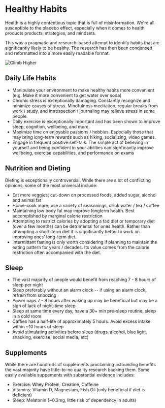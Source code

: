 # Healthy Habits

Health is a highly contentious topic that is full of misinformation. We're all susceptible to the placebo effect, especially when it comes to health products products, strategies, and mindsets.

This was a pragmatic and research-based attempt to identify habits that are significantly likely to be healthy. The research has then been condensed and reformatted into a more easily readable format.

![Climb Higher](/blog-images/mountain.jpg)

## Daily Life Habits

- Manipulate your environment to make healthy habits more convenient (e.g. Make it more convenient to get water over soda)
- Chronic stress is exceptionally damaging. Constantly recognize and minimize causes of stress. Mindfulness meditation, regular breaks from work / study, and introspection / journaling may relieve stress in some people.
- Daily exercise is exceptionally important and has been shown to improve sleep, cognition, wellbeing, and more.
- Maximize time on enjoyable passions / hobbies. Especially those that may bring long-term rewards such as hiking, socializing, video games.
- Engage in frequent positive self-talk. The simple act of believing in yourself and being confident in your abilities can signficantly improve wellbeing, exercise capabilities, and performance on exams

## Nutrition and Dieting

Dieting is exceptionally controversial. While there are a lot of conflicting opinions, some of the most universal include:

- Eat more veggies; cut-down on processed foods, added sugar, alcohol and animal fat
- Home-cook more, use a variety of seasonings, drink water / tea / coffee
- Maintaining low body fat may improve longterm health. Best accomplished by marginal calorie restriction
- Attempting to restrict calories by adopting a fad diet or temporary diet (over a few months) can be detrimental for ones health. Rather than attempting a short-term diet it is significantly better to work on improving ones' long-term diet.
- Intermittant fasting is only worth considering if planning to maintain the eating pattern for years / decades. Its value comes from the calorie restriction often accompanied with the diet.

## Sleep

- The vast majority of people would benefit from reaching 7 - 8 hours of sleep per night
- Sleep preferably without an alarm clock -- if using an alarm clock, refrain from snoozing
- Power naps 7 - 8 hours after waking up may be beneficial but may be a sign of lack of night-time sleep
- Sleep at same time every day, have a 30+ min pre-sleep routine, sleep in a cold room
- Caffien has a half-life of approximately 5 hours. Avoid excess intake within ~10 hours of sleep
- Avoid stimulating activities before sleep (drugs, alcohol, blue light, snacking, exercise, social media, etc)

## Supplements

While there are hundreds of supplements proclaiming astounding benefits the vast majority have little-to-no quality research backing them. Some easily available suppements with substantial evidence includes:

- Exercise: Whey Protein, Creatine, Caffeine
- Vitamins: Vitamin D, Magnesium, Fish Oil (only beneficial if diet is deficient)
- Sleep: Melatonin (~0.3mg, little risk of dependency in adults)
